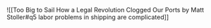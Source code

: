 ![[Too Big to Sail How a Legal Revolution Clogged Our Ports by Matt Stoller#q5 labor problems in shipping are complicated]]